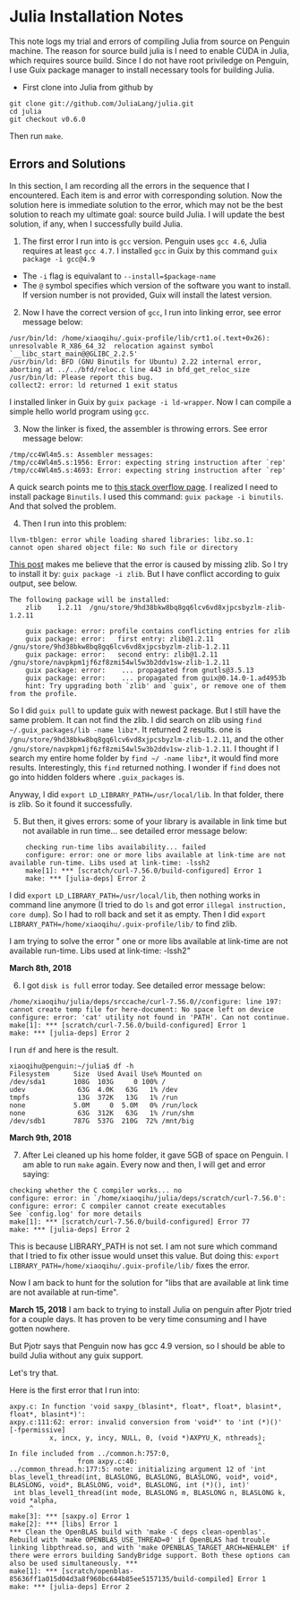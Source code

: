 # Julia Installation Notes
This note logs my trial and errors of compiling Julia from source on Penguin machine. The reason for source build julia is I need to enable CUDA in Julia, which requires source build. Since I do not have root priviledge on Penguin, I use Guix package manager to install necessary tools for building Julia.

* First clone into Julia from github by

```
git clone git://github.com/JuliaLang/julia.git
cd julia
git checkout v0.6.0
```
Then run `make`.

## Errors and Solutions
In this section, I am recording all the errors in the sequence that I encountered. Each item is and error with corresponding solution. Now the solution here is immediate solution to the error, which may not be the best solution to reach my ultimate goal: source build Julia. I will update the best solution, if any, when I  successfully build Julia.

1. The first error I run into is `gcc` version.  Penguin uses `gcc 4.6`, Julia requires at least `gcc 4.7`. I installed `gcc` in Guix by this command
`guix package -i gcc@4.9`
  * The `-i` flag is equivalant to `--install=$package-name`
  * The `@` symbol specifies which version of the software you want to install. If version number is not provided, Guix will install the latest version.

2. Now I have the correct version of `gcc`, I run into linking error, see error message below:
```
/usr/bin/ld: /home/xiaoqihu/.guix-profile/lib/crt1.o(.text+0x26): unresolvable R_X86_64_32 	relocation against symbol `__libc_start_main@@GLIBC_2.2.5'
/usr/bin/ld: BFD (GNU Binutils for Ubuntu) 2.22 internal error, aborting at ../../bfd/reloc.c line 443 in bfd_get_reloc_size
/usr/bin/ld: Please report this bug.
collect2: error: ld returned 1 exit status
```
I installed linker in Guix by `guix package -i ld-wrapper`. Now I can compile a simple hello world program using `gcc`.

3. Now the linker is fixed, the assembler is throwing errors. See error message below:
```
/tmp/cc4Wl4m5.s: Assembler messages:
/tmp/cc4Wl4m5.s:1956: Error: expecting string instruction after `rep'
/tmp/cc4Wl4m5.s:4693: Error: expecting string instruction after `rep'
```
A quick search points me to [this stack overflow page](https://stackoverflow.com/questions/23561136/casablanca-assembly-error-gcc-4-8-1-on-linux-centos). I realized I need to install package `Binutils`. I used this command: `guix package -i binutils`. And that solved the problem.

4. Then I run into this problem:
```
llvm-tblgen: error while loading shared libraries: libz.so.1:
cannot open shared object file: No such file or directory
```
[This post](https://stackoverflow.com/questions/21256866/libz-so-1-cannot-open-shared-object-file) makes me believe that the error is caused by missing zlib. So I try to install it by: `guix package -i zlib`. But I have conflict according to guix output, see below.
```
The following package will be installed:
   	zlib	1.2.11	/gnu/store/9hd38bkw8bq8gq6lcv6vd8xjpcsbyzlm-zlib-1.2.11

	guix package: error: profile contains conflicting entries for zlib
	guix package: error:   first entry: zlib@1.2.11 /gnu/store/9hd38bkw8bq8gq6lcv6vd8xjpcsbyzlm-zlib-1.2.11
	guix package: error:   second entry: zlib@1.2.11 /gnu/store/navpkpm1jf6zf8zmi54wl5w3b2ddv1sw-zlib-1.2.11
	guix package: error:    ... propagated from gnutls@3.5.13
	guix package: error:    ... propagated from guix@0.14.0-1.ad4953b
	hint: Try upgrading both `zlib' and `guix', or remove one of them from the profile.
```
So I did `guix pull` to update guix with newest package.
But I still have the same problem.
It can not find the zlib.
I did search on zlib using `find ~/.guix_packages/lib -name libz*`.
It returned 2 results. one is `/gnu/store/9hd38bkw8bq8gq6lcv6vd8xjpcsbyzlm-zlib-1.2.11`, and the other `/gnu/store/navpkpm1jf6zf8zmi54wl5w3b2ddv1sw-zlib-1.2.11`. I thought if I search my entire home folder by `find ~/ -name libz*`, it would find more results. Interestingly, this `find` returned nothing. I wonder if `find` does not go into hidden folders where `.guix_packages` is.

   Anyway, I did `export LD_LIBRARY_PATH=/usr/local/lib`. In that folder, there is zlib. So it found it successfully.

5. But then, it gives errors: some of your library is available in link time but not available in run time... see detailed error message below:
```
	checking run-time libs availability... failed
	configure: error: one or more libs available at link-time are not available run-time. Libs used at link-time: -lssh2
	make[1]: *** [scratch/curl-7.56.0/build-configured] Error 1
	make: *** [julia-deps] Error 2
```

   I did `export LD_LIBRARY_PATH=/usr/local/lib`, then nothing works in command line anymore (I tried to do `ls` and got error `illegal instruction, core dump`). So I had to roll back and set it as empty. Then I did `export LIBRARY_PATH=/home/xiaoqihu/.guix-profile/lib/` to find zlib.

   I am trying to solve the error " one or more libs available at link-time are not available run-time. Libs used at link-time: -lssh2"

**March 8th, 2018**

6. I got `disk is full` error today. See detailed error message below:
```
/home/xiaoqihu/julia/deps/srccache/curl-7.56.0//configure: line 197: cannot create temp file for here-document: No space left on device
configure: error: 'cat' utility not found in 'PATH'. Can not continue.
make[1]: *** [scratch/curl-7.56.0/build-configured] Error 1
make: *** [julia-deps] Error 2
```
I run `df` and here is the result.
```
xiaoqihu@penguin:~/julia$ df -h
Filesystem      Size  Used Avail Use% Mounted on
/dev/sda1       108G  103G     0 100% /
udev             63G  4.0K   63G   1% /dev
tmpfs            13G  372K   13G   1% /run
none            5.0M     0  5.0M   0% /run/lock
none             63G  312K   63G   1% /run/shm
/dev/sdb1       787G  537G  210G  72% /mnt/big
```
**March 9th, 2018**

7. After Lei cleaned up his home folder, it gave 5GB of space on Penguin.  I am able to run `make` again.
Every now and then, I will get and error saying:
```
checking whether the C compiler works... no
configure: error: in `/home/xiaoqihu/julia/deps/scratch/curl-7.56.0':
configure: error: C compiler cannot create executables
See `config.log' for more details
make[1]: *** [scratch/curl-7.56.0/build-configured] Error 77
make: *** [julia-deps] Error 2
```
This is because LIBRARY_PATH is not set. I am not sure which command that I tried to fix other issue would unset this value. But doing this: `export LIBRARY_PATH=/home/xiaoqihu/.guix-profile/lib/` fixes the error.

Now I am back to hunt for the solution for "libs that are available at link time are not available at run-time".


**March 15, 2018**
I am back to trying to install Julia on penguin after Pjotr tried for a couple days. It has proven to be very time consuming and I have gotten nowhere.

But Pjotr says that Penguin now has gcc 4.9 version, so I should be able to build Julia without any guix support.

Let's try that.

Here is the first error that I run into:
```
axpy.c: In function 'void saxpy_(blasint*, float*, float*, blasint*, float*, blasint*)':
axpy.c:111:62: error: invalid conversion from 'void*' to 'int (*)()' [-fpermissive]
          x, incx, y, incy, NULL, 0, (void *)AXPYU_K, nthreads);
                                                              ^
In file included from ../common.h:757:0,
                 from axpy.c:40:
../common_thread.h:177:5: note: initializing argument 12 of 'int blas_level1_thread(int, BLASLONG, BLASLONG, BLASLONG, void*, void*, BLASLONG, void*, BLASLONG, void*, BLASLONG, int (*)(), int)'
 int blas_level1_thread(int mode, BLASLONG m, BLASLONG n, BLASLONG k, void *alpha,
     ^
make[3]: *** [saxpy.o] Error 1
make[2]: *** [libs] Error 1
*** Clean the OpenBLAS build with 'make -C deps clean-openblas'. Rebuild with 'make OPENBLAS_USE_THREAD=0' if OpenBLAS had trouble linking libpthread.so, and with 'make OPENBLAS_TARGET_ARCH=NEHALEM' if there were errors building SandyBridge support. Both these options can also be used simultaneously. ***
make[1]: *** [scratch/openblas-85636ff1a015d04d3a8f960bc644b85ee5157135/build-compiled] Error 1
make: *** [julia-deps] Error 2
```
